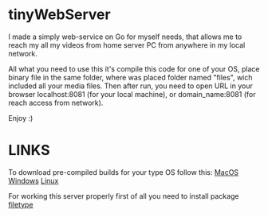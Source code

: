 # tinyWebServer

I made a simply web-service on Go for myself needs, that allows me to reach my all my videos from home server PC from anywhere in my local network.

All what you need to use this it's compile this code for one of your OS, place binary file in the same folder, where was placed folder named "files", wich included all your media files.
Then after run, you need to open URL in your browser localhost:8081 (for your local machine), or domain_name:8081 (for reach access from network).

Enjoy :)

# LINKS

To download pre-compiled builds for your type OS follow this:
[MacOS](https://github.com/makashov73/tinyWebServer/blob/master/build/tinyWebServer_macOS)
[Windows](https://github.com/makashov73/tinyWebServer/blob/master/build/tinyWebServer_windows.exe)
[Linux](https://github.com/makashov73/tinyWebServer/blob/master/build/tinyWebServer_linux_linux)

For working this server properly first of all you need to install package [filetype](https://github.com/h2non/filetype)
